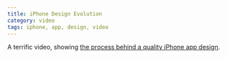 ```yaml
---
title: iPhone Design Evolution
category: video
tags: iphone, app, design, video
---
```


A terrific video, showing [the process behind a quality iPhone app design](http://www.taptaptap.com/blog/convert-design-evolution/).